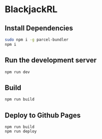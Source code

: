 # BlackjackRL

## Install Dependencies
```sh
sudo npm i -g parcel-bundler
npm i
```

## Run the development server
```sh
npm run dev
```

## Build
```sh
npm run build
```

## Deploy to Github Pages
```
npm run build
npm run deploy
```